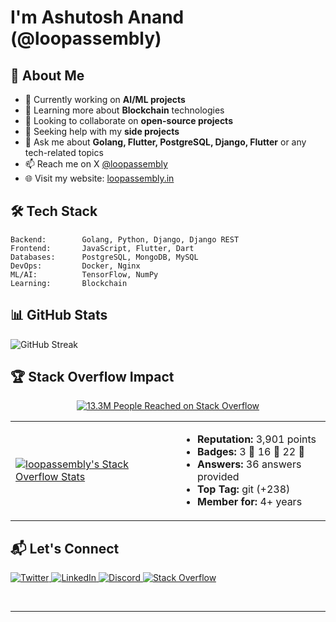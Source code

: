 # I'm Ashutosh Anand (@loopassembly)

## 💫 About Me

- 🔭 Currently working on **AI/ML projects**
- 🌱 Learning more about **Blockchain** technologies
- 👯 Looking to collaborate on **open-source projects**
- 🤔 Seeking help with my **side projects**
- 💬 Ask me about **Golang, Flutter, PostgreSQL, Django, Flutter** or any tech-related topics
- 📫 Reach me on X [@loopassembly](https://twitter.com/loopassembly)
- 🌐 Visit my website: [loopassembly.in](https://loopassembly.in)

## 🛠️ Tech Stack

```
Backend:        Golang, Python, Django, Django REST
Frontend:       JavaScript, Flutter, Dart
Databases:      PostgreSQL, MongoDB, MySQL
DevOps:         Docker, Nginx
ML/AI:          TensorFlow, NumPy
Learning:       Blockchain
```

## 📊 GitHub Stats

<img src="https://github-readme-streak-stats.herokuapp.com/?user=loopassembly&theme=react&hide_border=false" alt="GitHub Streak" />

## 🏆 Stack Overflow Impact

<p align="center">
  <a href="https://stackoverflow.com/users/14141164/loopassembly">
    <img src="https://img.shields.io/badge/Stack%20Overflow-13.3M%20PEOPLE%20REACHED-F58025?style=for-the-badge&logo=stackoverflow&logoColor=white&labelColor=0A0A0A" alt="13.3M People Reached on Stack Overflow"/>
  </a>
</p>

<table>
  <tr>
    <td>
      <a href="https://stackoverflow.com/users/14141164/loopassembly">
        <img src="https://stackoverflow-card.vercel.app/?userID=14141164&theme=stackoverflow-dark" alt="loopassembly's Stack Overflow Stats" />
      </a>
    </td>
    <td>
      <ul>
        <li><b>Reputation:</b> 3,901 points</li>
        <li><b>Badges:</b> 3 🥇 16 🥈 22 🥉</li>
        <li><b>Answers:</b> 36 answers provided</li>
        <li><b>Top Tag:</b> git (+238)</li>
        <li><b>Member for:</b> 4+ years</li>
      </ul>
    </td>
  </tr>
</table>

## 📬 Let's Connect

<p align="left">
  <a href="https://twitter.com/loopassembly" target="_blank">
    <img src="https://img.shields.io/badge/Twitter-1DA1F2?style=for-the-badge&logo=twitter&logoColor=white" alt="Twitter" />
  </a>
  <a href="https://linkedin.com/in/loopassembly" target="_blank">
    <img src="https://img.shields.io/badge/LinkedIn-0077B5?style=for-the-badge&logo=linkedin&logoColor=white" alt="LinkedIn" />
  </a>
  <a href="https://discord.gg/eJ8pCwQ3" target="_blank">
    <img src="https://img.shields.io/badge/Discord-5865F2?style=for-the-badge&logo=discord&logoColor=white" alt="Discord" />
  </a>
  <a href="https://stackoverflow.com/users/14141164/loopassembly" target="_blank">
    <img src="https://img.shields.io/badge/Stack_Overflow-FE7A16?style=for-the-badge&logo=stack-overflow&logoColor=white" alt="Stack Overflow" />
  </a>
</p>
<br>

---

<!--<p align="center">
  <img src="https://komarev.com/ghpvc/?username=loopassembly&color=blueviolet" alt="Profile views" />
</p>-->

<!--
**loopassembly/loopassembly** is a ✨ _special_ ✨ repository because its `README.md` (this file) appears on your GitHub profile.
-->

